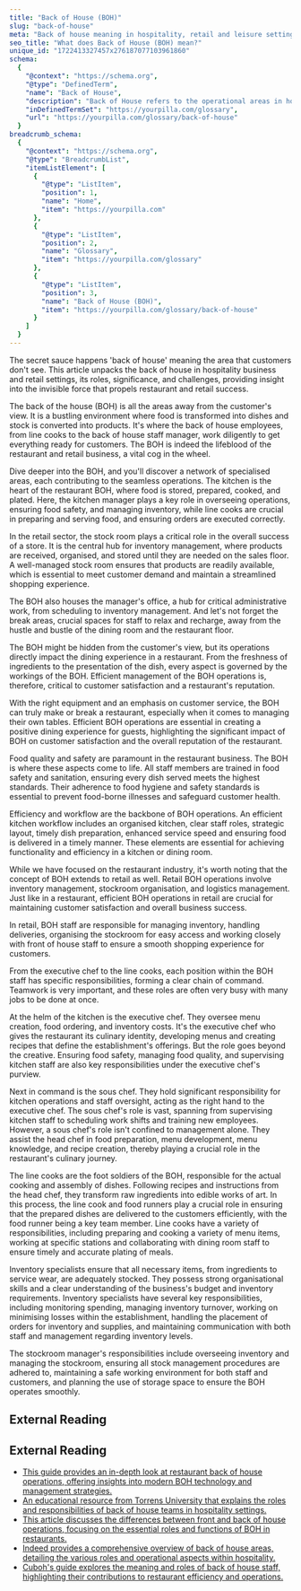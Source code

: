 ```yaml
---
title: "Back of House (BOH)"
slug: "back-of-house"
meta: "Back of house meaning in hospitality, retail and leisure settings including job roles."
seo_title: "What does Back of House (BOH) mean?"
unique_id: "1722413327457x276187077103961860"
schema:
  {
    "@context": "https://schema.org",
    "@type": "DefinedTerm",
    "name": "Back of House",
    "description": "Back of House refers to the operational areas in hospitality and retail settings that customers do not see. It encompasses the environments where food is prepared, stock is managed, and administrative tasks are performed.",
    "inDefinedTermSet": "https://yourpilla.com/glossary",
    "url": "https://yourpilla.com/glossary/back-of-house"
  }
breadcrumb_schema:
  {
    "@context": "https://schema.org",
    "@type": "BreadcrumbList",
    "itemListElement": [
      {
        "@type": "ListItem",
        "position": 1,
        "name": "Home",
        "item": "https://yourpilla.com"
      },
      {
        "@type": "ListItem",
        "position": 2,
        "name": "Glossary",
        "item": "https://yourpilla.com/glossary"
      },
      {
        "@type": "ListItem",
        "position": 3,
        "name": "Back of House (BOH)",
        "item": "https://yourpilla.com/glossary/back-of-house"
      }
    ]
  }
---
```


The secret sauce happens 'back of house' meaning the area that customers don't see. This article unpacks the back of house in hospitality business and retail settings, its roles, significance, and challenges, providing insight into the invisible force that propels restaurant and retail success.

The back of the house (BOH) is all the areas away from the customer's view. It is a bustling environment where food is transformed into dishes and stock is converted into products. It's where the back of house employees, from line cooks to the back of house staff manager, work diligently to get everything ready for customers. The BOH is indeed the lifeblood of the restaurant and retail business, a vital cog in the wheel.

Dive deeper into the BOH, and you'll discover a network of specialised areas, each contributing to the seamless operations. The kitchen is the heart of the restaurant BOH, where food is stored, prepared, cooked, and plated. Here, the kitchen manager plays a key role in overseeing operations, ensuring food safety, and managing inventory, while line cooks are crucial in preparing and serving food, and ensuring orders are executed correctly.

In the retail sector, the stock room plays a critical role in the overall success of a store. It is the central hub for inventory management, where products are received, organised, and stored until they are needed on the sales floor. A well-managed stock room ensures that products are readily available, which is essential to meet customer demand and maintain a streamlined shopping experience.

The BOH also houses the manager's office, a hub for critical administrative work, from scheduling to inventory management. And let's not forget the break areas, crucial spaces for staff to relax and recharge, away from the hustle and bustle of the dining room and the restaurant floor.

The BOH might be hidden from the customer's view, but its operations directly impact the dining experience in a restaurant. From the freshness of ingredients to the presentation of the dish, every aspect is governed by the workings of the BOH. Efficient management of the BOH operations is, therefore, critical to customer satisfaction and a restaurant's reputation.

With the right equipment and an emphasis on customer service, the BOH can truly make or break a restaurant, especially when it comes to managing their own tables. Efficient BOH operations are essential in creating a positive dining experience for guests, highlighting the significant impact of BOH on customer satisfaction and the overall reputation of the restaurant.

Food quality and safety are paramount in the restaurant business. The BOH is where these aspects come to life. All staff members are trained in food safety and sanitation, ensuring every dish served meets the highest standards. Their adherence to food hygiene and safety standards is essential to prevent food-borne illnesses and safeguard customer health.

Efficiency and workflow are the backbone of BOH operations. An efficient kitchen workflow includes an organised kitchen, clear staff roles, strategic layout, timely dish preparation, enhanced service speed and ensuring food is delivered in a timely manner. These elements are essential for achieving functionality and efficiency in a kitchen or dining room.

While we have focused on the restaurant industry, it's worth noting that the concept of BOH extends to retail as well. Retail BOH operations involve inventory management, stockroom organisation, and logistics management. Just like in a restaurant, efficient BOH operations in retail are crucial for maintaining customer satisfaction and overall business success.

In retail, BOH staff are responsible for managing inventory, handling deliveries, organising the stockroom for easy access and working closely with front of house staff to ensure a smooth shopping experience for customers.

From the executive chef to the line cooks, each position within the BOH staff has specific responsibilities, forming a clear chain of command. Teamwork is very important, and these roles are often very busy with many jobs to be done at once.

At the helm of the kitchen is the executive chef. They oversee menu creation, food ordering, and inventory costs. It's the executive chef who gives the restaurant its culinary identity, developing menus and creating recipes that define the establishment's offerings. But the role goes beyond the creative. Ensuring food safety, managing food quality, and supervising kitchen staff are also key responsibilities under the executive chef's purview.

Next in command is the sous chef. They hold significant responsibility for kitchen operations and staff oversight, acting as the right hand to the executive chef. The sous chef's role is vast, spanning from supervising kitchen staff to scheduling work shifts and training new employees. However, a sous chef's role isn't confined to management alone. They assist the head chef in food preparation, menu development, menu knowledge, and recipe creation, thereby playing a crucial role in the restaurant's culinary journey.

The line cooks are the foot soldiers of the BOH, responsible for the actual cooking and assembly of dishes. Following recipes and instructions from the head chef, they transform raw ingredients into edible works of art. In this process, the line cook and food runners play a crucial role in ensuring that the prepared dishes are delivered to the customers efficiently, with the food runner being a key team member. Line cooks have a variety of responsibilities, including preparing and cooking a variety of menu items, working at specific stations and collaborating with dining room staff to ensure timely and accurate plating of meals.

Inventory specialists ensure that all necessary items, from ingredients to service wear, are adequately stocked. They possess strong organisational skills and a clear understanding of the business's budget and inventory requirements. Inventory specialists have several key responsibilities, including monitoring spending, managing inventory turnover, working on minimising losses within the establishment, handling the placement of orders for inventory and supplies, and maintaining communication with both staff and management regarding inventory levels.

The stockroom manager's responsibilities include overseeing inventory and managing the stockroom, ensuring all stock management procedures are adhered to, maintaining a safe working environment for both staff and customers, and planning the use of storage space to ensure the BOH operates smoothly.

## External Reading



## External Reading

*   [This guide provides an in-depth look at restaurant back of house operations, offering insights into modern BOH technology and management strategies.](https://www.restaurant365.com/blog/restaurant-back-of-house-guide/)
*   [An educational resource from Torrens University that explains the roles and responsibilities of back of house teams in hospitality settings.](https://www.torrens.edu.au/stories/blog/hospitality/the-difference-between-the-front-of-house-and-back-of-house)
*   [This article discusses the differences between front and back of house operations, focusing on the essential roles and functions of BOH in restaurants.](https://www.webstaurantstore.com/article/5/front-of-house-vs-back-of-house.html)
*   [Indeed provides a comprehensive overview of back of house areas, detailing the various roles and operational aspects within hospitality.](https://www.indeed.com/career-advice/finding-a-job/front-of-house-vs-back-of-house)
*   [Cuboh's guide explores the meaning and roles of back of house staff, highlighting their contributions to restaurant efficiency and operations.](https://www.cuboh.com/blog/back-of-house-meaning)